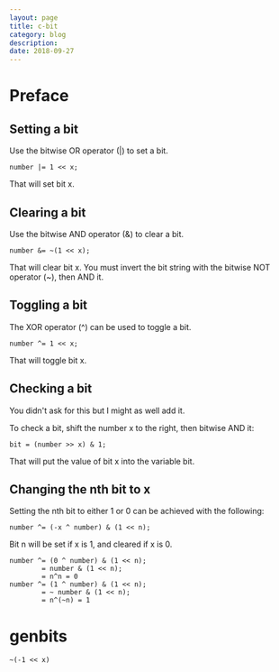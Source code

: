 ```yaml
---
layout: page
title: c-bit
category: blog
description: 
date: 2018-09-27
---
```

# Preface

## Setting a bit
Use the bitwise OR operator (|) to set a bit.

	number |= 1 << x;

That will set bit x.

## Clearing a bit
Use the bitwise AND operator (&) to clear a bit.

	number &= ~(1 << x);

That will clear bit x. You must invert the bit string with the bitwise NOT operator (~), then AND it.

## Toggling a bit
The XOR operator (^) can be used to toggle a bit.

	number ^= 1 << x;

That will toggle bit x.

## Checking a bit
You didn't ask for this but I might as well add it.

To check a bit, shift the number x to the right, then bitwise AND it:

	bit = (number >> x) & 1;

That will put the value of bit x into the variable bit.

## Changing the nth bit to x
Setting the nth bit to either 1 or 0 can be achieved with the following:

	number ^= (-x ^ number) & (1 << n);

Bit n will be set if x is 1, and cleared if x is 0.

	number ^= (0 ^ number) & (1 << n);
	        = number & (1 << n);
	        = n^n = 0
	number ^= (1 ^ number) & (1 << n);
	        = ~ number & (1 << n);
	        = n^(~n) = 1

# genbits

	~(-1 << x)